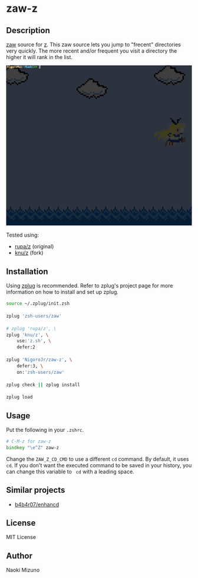 # zaw-z

## Description

[zaw](https://github.com/zsh-users/zaw) source for
[z](https://github.com/rupa/z). This zaw source lets you jump to
"frecent" directories very quickly. The more recent and/or frequent you visit
a directory the higher it will rank in the list.

![Screenshot](./misc/zaw-z.gif)

Tested using:
* [rupa/z](https://github.com/rupa/z) (original)
* [knu/z](https://github.com/knu/z) (fork)

## Installation

Using [zplug](https://github.com/b4b4r07/zplug) is recommended. Refer to
zplug's project page for more information on how to install and set up zplug.

```zsh
source ~/.zplug/init.zsh

zplug 'zsh-users/zaw'

# zplug 'rupa/z', \
zplug 'knu/z', \
    use:'z.sh', \
    defer:2

zplug 'NigoroJr/zaw-z', \
    defer:3, \
    on:'zsh-users/zaw'

zplug check || zplug install

zplug load
```

## Usage

Put the following in your `.zshrc`.

```zsh
# C-M-z for zaw-z
bindkey "\e^Z" zaw-z
```

Change the `ZAW_Z_CD_CMD` to use a different `cd` command. By default, it uses
`cd`. If you don't want the executed command to be saved in your history, you
can change this variable to ` cd` with a leading space.

## Similar projects

- [b4b4r07/enhancd](https://github.com/b4b4r07/enhancd)

## License

MIT License

## Author

Naoki Mizuno
